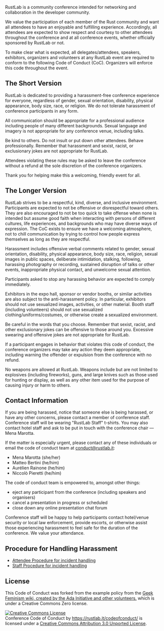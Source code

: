 RustLab is a community conference intended for networking and collaboration in the developer community.

We value the participation of each member of the Rust community and want all attendees to have an enjoyable and fulfilling experience. Accordingly, all attendees are expected to show respect and courtesy to other attendees throughout the conference and at all conference events, whether officially sponsored by RustLab or not.

To make clear what is expected, all delegates/attendees, speakers, exhibitors, organizers and volunteers at any RustLab event are required to conform to the following Code of Conduct (CoC). Organizers will enforce this code throughout the event.

The Short Version
-----------------

RustLab is dedicated to providing a harassment-free conference experience for everyone, regardless of gender, sexual orientation, disability, physical appearance, body size, race, or religion. We do not tolerate harassment of conference participants in any form.

All communication should be appropriate for a professional audience including people of many different backgrounds. Sexual language and imagery is not appropriate for any conference venue, including talks.

Be kind to others. Do not insult or put down other attendees. Behave professionally. Remember that harassment and sexist, racist, or exclusionary jokes are not appropriate for RustLab.

Attendees violating these rules may be asked to leave the conference without a refund at the sole discretion of the conference organizers.

Thank you for helping make this a welcoming, friendly event for all.

The Longer Version
------------------

RustLab strives to be a respectful, kind, diverse, and inclusive environment. Participants are expected to not be offensive or disrespectful toward others. They are also encouraged to not be too quick to take offense when none is intended but assume good faith when interacting with persons of different cultures, life experiences, and backgrounds who may have diverse ways of expression. The CoC exists to ensure we have a welcoming atmosphere, not to chill communication by trying to control how people express themselves as long as they are respectful.

Harassment includes offensive verbal comments related to gender, sexual orientation, disability, physical appearance, body size, race, religion, sexual images in public spaces, deliberate intimidation, stalking, following, harassing photography or recording, sustained disruption of talks or other events, inappropriate physical contact, and unwelcome sexual attention.

Participants asked to stop any harassing behavior are expected to comply immediately.

Exhibitors in the expo hall, sponsor or vendor booths, or similar activities are also subject to the anti-harassment policy. In particular, exhibitors should not use sexualized images, activities, or other material. Booth staff (including volunteers) should not use sexualized clothing/uniforms/costumes, or otherwise create a sexualized environment.

Be careful in the words that you choose. Remember that sexist, racist, and other exclusionary jokes can be offensive to those around you. Excessive swearing and offensive jokes are not appropriate for RustLab.

If a participant engages in behavior that violates this code of conduct, the conference organizers may take any action they deem appropriate, including warning the offender or expulsion from the conference with no refund.

No weapons are allowed at RustLab. Weapons include but are not limited to explosives (including fireworks), guns, and large knives such as those used for hunting or display, as well as any other item used for the purpose of causing injury or harm to others.

Contact Information
-------------------

If you are being harassed, notice that someone else is being harassed, or have any other concerns, please contact a member of conference staff. Conference staff will be wearing "RustLab Staff" t-shirts. You may also contact hotel staff and ask to be put in touch with the conference chair &mdash; Mena Marotta.

If the matter is especially urgent, please contact any of these individuals or email the code of conduct team at conduct@rustlab.it:


- Mena Marotta (she/her)
- Matteo Bertini (he/him)
- Aurélien Rainone (he/him)
- Niccolò Pieretti (he/him)


The code of conduct team is empowered to, amongst other things:

- eject any participant from the conference (including speakers and organisers)
- cancel a presentation in progress or scheduled
- close down any online presentation chat forum

Conference staff will be happy to help participants contact hotel/venue security or local law enforcement, provide escorts, or otherwise assist those experiencing harassment to feel safe for the duration of the conference. We value your attendance.

Procedure for Handling Harassment
------------------------------------------
- [Attendee Procedure for incident handling](Attendee%20Procedure%20for%20incident%20handling.md)
- [Staff Procedure for incident handling](Staff%20Procedure%20for%20incident%20handling.md)

License
-------

This Code of Conduct was forked from the example policy from the [Geek Feminism wiki, created by the Ada Initiative and other volunteers.](http://geekfeminism.wikia.com/wiki/Conference_anti-harassment/Policy) which is under a Creative Commons Zero license.

<a rel="license" href="http://creativecommons.org/licenses/by/3.0/"><img alt="Creative Commons License" style="border-width:0" src="http://i.creativecommons.org/l/by/3.0/88x31.png" /></a><br /><span xmlns:dct="http://purl.org/dc/terms/" href="http://purl.org/dc/dcmitype/Text" property="dct:title" rel="dct:type">Conference Code of Conduct</span> by <a xmlns:cc="http://creativecommons.org/ns#" href="https://rustlab.it/codeofconduct/" property="cc:attributionName" rel="cc:attributionURL">https://rustlab.it/codeofconduct/</a> is licensed under a <a rel="license" href="http://creativecommons.org/licenses/by/3.0/">Creative Commons Attribution 3.0 Unported License</a>.
